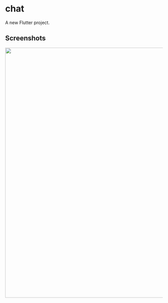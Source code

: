 # chat

A new Flutter project.

## Screenshots

<img src="iPhone X-XS-11 Pro – 2.jpg" height=800 width=800/>
